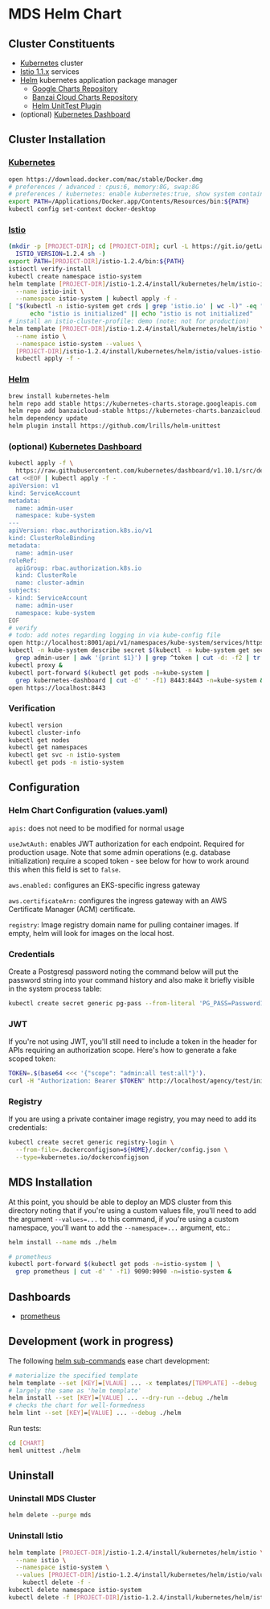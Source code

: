 # MDS Helm Chart

## Cluster Constituents

* [Kubernetes](https://kubernetes.io) cluster
* [Istio 1.1.x](https://istio.io) services
* [Helm](https://helm.sh) kubernetes application package manager
  * [Google Charts Repository](https://kubernetes-charts.storage.googleapis.com/)
  * [Banzai Cloud Charts Repository](https://kubernetes-charts.banzaicloud.com/)
  * [Helm UnitTest Plugin](https://github.com/lrills/helm-unittest)
* (optional) [Kubernetes Dashboard](https://github.com/kubernetes/dashboard)

## Cluster Installation

### [Kubernetes](https://kubernetes.io)

```bash
open https://download.docker.com/mac/stable/Docker.dmg
# preferences / advanced : cpus:6, memory:8G, swap:8G
# preferences / kubernetes: enable kubernetes:true, show system containers:true
export PATH=/Applications/Docker.app/Contents/Resources/bin:${PATH}
kubectl config set-context docker-desktop
```

### [Istio](https://istio.io)

```bash
(mkdir -p [PROJECT-DIR]; cd [PROJECT-DIR]; curl -L https://git.io/getLatestIstio | \
  ISTIO_VERSION=1.2.4 sh -)
export PATH=[PROJECT-DIR]/istio-1.2.4/bin:${PATH}
istioctl verify-install
kubectl create namespace istio-system
helm template [PROJECT-DIR]/istio-1.2.4/install/kubernetes/helm/istio-init \
  --name istio-init \
  --namespace istio-system | kubectl apply -f -
[ "$(kubectl -n istio-system get crds | grep 'istio.io' | wc -l)" -eq "23" ] && \
      echo "istio is initialized" || echo "istio is not initialized"
# install an istio-cluster-profile: demo (note: not for production)
helm template [PROJECT-DIR]/istio-1.2.4/install/kubernetes/helm/istio \
  --name istio \
  --namespace istio-system --values \
  [PROJECT-DIR]/istio-1.2.4/install/kubernetes/helm/istio/values-istio-demo.yaml | \
  kubectl apply -f -
```

### [Helm](https://helm.sh)

```bash
brew install kubernetes-helm
helm repo add stable https://kubernetes-charts.storage.googleapis.com
helm repo add banzaicloud-stable https://kubernetes-charts.banzaicloud.com
helm dependency update
helm plugin install https://github.com/lrills/helm-unittest
```

### (optional) [Kubernetes Dashboard](https://github.com/kubernetes/dashboard)

```bash
kubectl apply -f \
  https://raw.githubusercontent.com/kubernetes/dashboard/v1.10.1/src/deploy/recommended/kubernetes-dashboard.yaml
cat <<EOF | kubectl apply -f -
apiVersion: v1
kind: ServiceAccount
metadata:
  name: admin-user
  namespace: kube-system
---
apiVersion: rbac.authorization.k8s.io/v1
kind: ClusterRoleBinding
metadata:
  name: admin-user
roleRef:
  apiGroup: rbac.authorization.k8s.io
  kind: ClusterRole
  name: cluster-admin
subjects:
- kind: ServiceAccount
  name: admin-user
  namespace: kube-system
EOF
# verify
# todo: add notes regarding logging in via kube-config file
open http://localhost:8001/api/v1/namespaces/kube-system/services/https:kubernetes-dashboard:/proxy/
kubectl -n kube-system describe secret $(kubectl -n kube-system get secret | \
  grep admin-user | awk '{print $1}') | grep ^token | cut -d: -f2 | tr -d '[:space:]' | pbcopy
kubectl proxy &
kubectl port-forward $(kubectl get pods -n=kube-system |
  grep kubernetes-dashboard | cut -d' ' -f1) 8443:8443 -n=kube-system &
open https://localhost:8443
```

### Verification

```bash
kubectl version
kubectl cluster-info
kubectl get nodes
kubectl get namespaces
kubectl get svc -n istio-system
kubectl get pods -n istio-system
```

## Configuration

### Helm Chart Configuration (values.yaml)

`apis:` does not need to be modified for normal usage

`useJwtAuth:` enables JWT authorization for each endpoint.  Required for production usage.  Note that some admin operations (e.g. database initialization) require a scoped token - see below for how to work around this when this field is set to `false`.

`aws.enabled:` configures an EKS-specific ingress gateway

`aws.certificateArn:` configures the ingress gateway with an AWS Certificate Manager (ACM) certificate.

`registry`: Image registry domain name for pulling container images.  If empty, helm will look for images on the local host.

### Credentials

Create a Postgresql password noting the command below will put the password string into your command history and also make it briefly visible in the system process table:

```bash
kubectl create secret generic pg-pass --from-literal 'PG_PASS=Password123#'
```

### JWT

If you're not using JWT, you'll still need to include a token in the header for APIs requiring an authorization scope.  Here's how to generate a fake scoped token:

```bash
TOKEN=.$(base64 <<< '{"scope": "admin:all test:all"}').
curl -H "Authorization: Bearer $TOKEN" http://localhost/agency/test/initialize
```

### Registry

If you are using a private container image registry, you may need to add its credentials:

```bash
kubectl create secret generic registry-login \
  --from-file=.dockerconfigjson=${HOME}/.docker/config.json \
  --type=kubernetes.io/dockerconfigjson
```

## MDS Installation

At this point, you should be able to deploy an MDS cluster from this directory noting that if you're using a custom values file, you'll need to add the argument `--values=...` to this command, if you're using a custom namespace, you'll want to add the `--namespace=...` argument, etc.:

```bash
helm install --name mds ./helm

# prometheus
kubectl port-forward $(kubectl get pods -n=istio-system | \
  grep prometheus | cut -d' ' -f1) 9090:9090 -n=istio-system &
```

## Dashboards

* [prometheus](htttp://localhost:9090)

## Development (work in progress)

The following [helm sub-commands](https://helm.sh/docs/helm/) ease chart development:

```bash
# materialize the specified template
helm template --set [KEY]=[VLAUE] ... -x templates/[TEMPLATE] --debug ./helm
# largely the same as 'helm template'
helm install --set [KEY]=[VALUE] ... --dry-run --debug ./helm
# checks the chart for well-formedness
helm lint --set [KEY]=[VALUE] ... --debug ./helm
```

Run tests:

```bash
cd [CHART]
heml unittest ./helm
```

## Uninstall

### Uninstall MDS Cluster

```bash
helm delete --purge mds
```

### Uninstall Istio

```bash
helm template [PROJECT-DIR]/istio-1.2.4/install/kubernetes/helm/istio \
  --name istio \
  --namespace istio-system \
  --values [PROJECT-DIR]/istio-1.2.4/install/kubernetes/helm/istio/values-istio-demo.yaml | \
    kubectl delete -f -
kubectl delete namespace istio-system
kubectl delete -f [PROJECT-DIR]/istio-1.2.4/install/kubernetes/helm/istio-init/files
```
